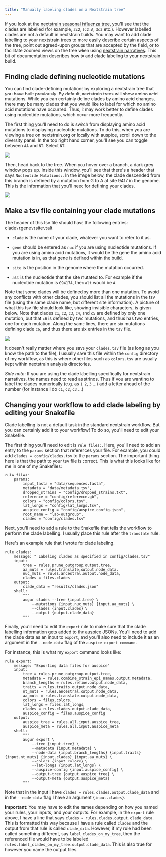 ```yaml
---
title: "Manually labeling clades on a Nextstrain tree"
---
```


If you look at the [nextstrain seasonal influenza tree](https://nextstrain.org/flu/seasonal/h3n2/ha/3y), you'll see that the clades are labelled (for example, `3c2`, `3c2.A`, `3c3` etc.). However labelled clades are not a default in nextstrain builds. You may want to add clade labelling to your nextstrain trees to more easily describe certain aspects of the tree, point out agreed-upon groups that are accepted by the field, or to facilitate zoomed views on the tree when using [nextstrain narratives](https://nextstrain.org/docs/narratives/introduction). This bit of documentation describes how to add clade labeling to your nextstrain build.

## Finding clade defining nucleotide mutations

You can find clade-defining mutations by exploring a nextstrain tree that you have built previously. By default, nextstrain trees will show amino acid mutations. While you can certainly define clades by amino acid changes, there may be many clades that you would like to label for which no amino acid mutations have occurred. Thus, it may work better to define clades using nucleotide mutations, which occur more frequently.

The first thing you'll need to do is switch from displaying amino acid mutations to displaying nucleotide mutations. To do this, when you are viewing a tree on  nextstrain.org or locally with auspice, scroll down to the diversity panel. In the top right hand corner, you'll see you can toggle between `AA` and `NT`. Select `NT`.

![](./img/diversity-plot.png)

Then, head back to the tree. When you hover over a branch, a dark grey window pops up. Inside this window, you'll see that there's a header that says `Nucleotide Mutations:`. In the image below, the clade descended from this branch is defined by a mutation from G to A at site 9417 in the genome. This is the information that you'll need for defining your clades.

![](./img/branch-hover.png)


## Make a tsv file containing your clade mutations

The header of this tsv file should have the following entries: clade`\t`gene`\t`site`\t`alt

* `clade` is the name of your clade, whatever you want to refer to it as.

* `gene` should be entered as `nuc` if you are using nucleotide mutations. If you are using amino acid mutations, it would be the gene the amino acid mutation is in, as that gene is defined within the build.

* `site` is the position in the genome where the mutation occurred.

* `alt` is the nucleotide that the site mutated to. For example if the nucleotide mutation is `G9417A`, then `alt` would be `A`.

Note that some clades will be defined by more than one mutation. To avoid any conflicts with other clades, you should list all the mutations in the tsv file (using the same clade name, but different site information). A picture of what this tsv file should look like, showing invisible characters, is given below. Note that clades `c1`, `c2`, `c3`, `c4`, and `c5` are defined by only one mutation, but that `c6` is defined by two mutations, and thus has two entries, one for each mutation. Along the same lines, there are six mutations defining clade `c6`, and thus there are six entries in the `tsv` file.

![](./img/tsv.png)

It doesn't really matter where you save your `clades.tsv` file (as long as you know the path to the file), I usually save this file within the `config` directory of my workflow, as this is where other files such as `colors.tsv` are usually kept within nextstrain analysis directories.

_Side note_: If you are using the clade labelling specifically for nextstrain narratives, the names need to read as strings. Thus if you are wanting to label the clades numerically (e.g. as `1`, `2`, `3` ...) add a letter ahead of the number (for instance I do `c1`, `c2`, `c3` ...)

## Changing your workflow to add clade labeling by editing your Snakefile

Clade labelling is not a default task in the standard nextstrain workflow. But you can certainly add it to your workflow! To do so, you'll need to edit your Snakefile.

The first thing you'll need to edit is `rule files:`. Here, you'll need to add an entry to the `params` section that references your file. For example, you could add `clades = config/clades.tsv` to the `params` section. The important thing here is that the path to your tsv file is correct. This is what this looks like for me in one of my Snakefiles:

```
rule files:
    params:
        input_fasta = "data/sequences.fasta",
        metadata = "data/metadata.tsv",
        dropped_strains = "config/dropped_strains.txt",
        reference = "config/reference.gb",
        colors = "config/colors.tsv",
        lat_longs = "config/lat_longs.tsv",
        auspice_config = "config/auspice_config.json",
        root_name = "lab-outgroup",
        clades = "config/clades.tsv"
```

Next, you'll need to add a rule to the Snakefile that tells the workflow to perform the clade labelling. I usually place this rule after the `translate` rule.

Here's an example rule that I wrote for clade labeling.

```
rule clades:
    message: " Labeling clades as specified in config/clades.tsv"
    input:
        tree = rules.prune_outgroup.output.tree,
        aa_muts = rules.translate.output.node_data,
        nuc_muts = rules.ancestral.output.node_data,
        clades = files.clades
    output:
        clade_data = "results/clades.json"
    shell:
        """
        augur clades --tree {input.tree} \
            --mutations {input.nuc_muts} {input.aa_muts} \
            --clades {input.clades} \
            --output {output.clade_data}
        """
```

Finally, you'll need to edit the `export` rule to make sure that the clade labelling information gets added to the auspice JSONs. You'll need to add the clade data as an input to `export`, and you'll also need to include it as an argument in the `--node-data` flag of the `auspice export command`.

For instance, this is what my `export` command looks like:

```
rule export:
    message: "Exporting data files for auspice"
    input:
        tree = rules.prune_outgroup.output.tree,
        metadata = rules.combine_strain_epi_names.output.metadata,
        branch_lengths = rules.refine.output.node_data,
        traits = rules.traits.output.node_data,
        nt_muts = rules.ancestral.output.node_data,
        aa_muts = rules.translate.output.node_data,
        colors = files.colors,
        lat_longs = files.lat_longs,
        clades = rules.clades.output.clade_data,
        auspice_config = files.auspice_config
    output:
        auspice_tree = rules.all.input.auspice_tree,
        auspice_meta = rules.all.input.auspice_meta
    shell:
        """
        augur export \
            --tree {input.tree} \
            --metadata {input.metadata} \
            --node-data {input.branch_lengths} {input.traits} {input.nt_muts} {input.clades} {input.aa_muts} \
            --colors {input.colors} \
            --lat-longs {input.lat_longs} \
            --auspice-config {input.auspice_config} \
            --output-tree {output.auspice_tree} \
            --output-meta {output.auspice_meta}
        """
```

Note that in the input I have `clades = rules.clades.output.clade_data` and in the `--node-data` flag I have an argument `{input.clades}`.

**Important**: You may have to edit the names depending on how you named your rules, your inputs, and your outputs. For example, in the `export` rule above, I have a line that says `clades = rules.clades.output.clade_data`. This is formatted this way because I have a rule called `clades` and the output from that rule is called `clade_data`. However, if my rule had been called something different, say `label_clades_on_my_tree`, then the referenced file would have to be labelled `rules.label_clades_on_my_tree.output.clade_data`. This is also true for however you name the output files.
